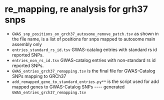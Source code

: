# re_mapping, re analysis for grh37 snps
* `GWAS_snp_positions_on_grch37_autosome_remove_patch.tsv` as shown in the file name, is a list of positions for snps mapped to autosome main assembly only
* `entries_standard_rs_id.tsv` GWAS-catalog entries with standard rs id reported SNPs.
* `entries_non_rs_id.tsv` GWAS-catalog entries with non-standard rs id reported SNPs.
* `GWAS_entries_grch37_remapping.tsv` is the final file for GWAS-Catalog SNPs mapping to GRCh37
* `add_remapped_gene_to_standard_entries.py**` is the script used for add mapped genes to GWAS-Catalog SNPs ---- generated `GWAS_entries_grch37_remapping.tsv`

